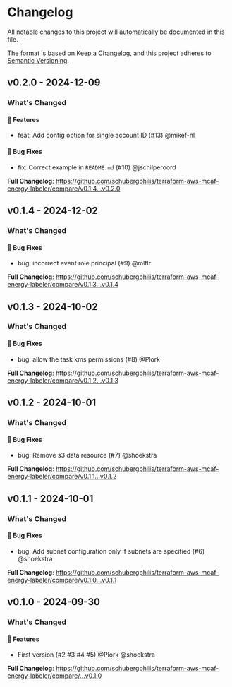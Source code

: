 # Changelog

All notable changes to this project will automatically be documented in this file.

The format is based on [Keep a Changelog](https://keepachangelog.com/en/1.0.0/),
and this project adheres to [Semantic Versioning](https://semver.org/spec/v2.0.0.html).

## v0.2.0 - 2024-12-09

### What's Changed

#### 🚀 Features

* feat: Add config option for single account ID (#13) @mikef-nl

#### 🐛 Bug Fixes

* fix: Correct example in `README.md` (#10) @jschilperoord

**Full Changelog**: https://github.com/schubergphilis/terraform-aws-mcaf-energy-labeler/compare/v0.1.4...v0.2.0

## v0.1.4 - 2024-12-02

### What's Changed

#### 🐛 Bug Fixes

* bug: incorrect event role principal (#9) @mlflr

**Full Changelog**: https://github.com/schubergphilis/terraform-aws-mcaf-energy-labeler/compare/v0.1.3...v0.1.4

## v0.1.3 - 2024-10-02

### What's Changed

#### 🐛 Bug Fixes

* bug: allow the task kms permissions (#8) @Plork

**Full Changelog**: https://github.com/schubergphilis/terraform-aws-mcaf-energy-labeler/compare/v0.1.2...v0.1.3

## v0.1.2 - 2024-10-01

### What's Changed

#### 🐛 Bug Fixes

* bug: Remove s3 data resource (#7) @shoekstra

**Full Changelog**: https://github.com/schubergphilis/terraform-aws-mcaf-energy-labeler/compare/v0.1.1...v0.1.2

## v0.1.1 - 2024-10-01

### What's Changed

#### 🐛 Bug Fixes

* bug: Add subnet configuration only if subnets are specified (#6) @shoekstra

**Full Changelog**: https://github.com/schubergphilis/terraform-aws-mcaf-energy-labeler/compare/v0.1.0...v0.1.1

## v0.1.0 - 2024-09-30

### What's Changed

#### 🚀 Features

* First version (#2 #3 #4 #5) @Plork @shoekstra

**Full Changelog**: https://github.com/schubergphilis/terraform-aws-mcaf-energy-labeler/compare/...v0.1.0
